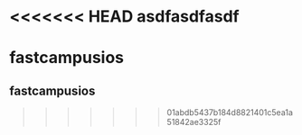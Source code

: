 <<<<<<< HEAD
 asdfasdfasdf
=======
# fastcampusios
## fastcampusios
>>>>>>> 01abdb5437b184d8821401c5ea1a51842ae3325f
